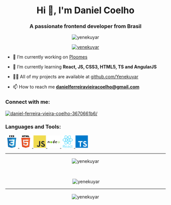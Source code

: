 <h1 align="center">Hi 👋, I'm Daniel Coelho</h1>
<h3 align="center">A passionate frontend developer from Brasil</h3>

<p align="center"> <img src="https://komarev.com/ghpvc/?username=yenekuyar&label=Profile%20views&color=0e75b6&style=flat" alt="yenekuyar" /> </p>

<p align="center"> <a href="https://github.com/ryo-ma/github-profile-trophy"><img src="https://github-profile-trophy.vercel.app/?username=yenekuyar" alt="yenekuyar" /></a> </p>

- 🔭 I’m currently working on [Ploomes](https://www.ploomes.com/ploomes-crm-completo)

- 🌱 I’m currently learning **React, JS, CSS3, HTML5, TS and AngularJS**

- 👨‍💻 All of my projects are available at [github.com/Yenekuyar](github.com/Yenekuyar)

- 📫 How to reach me **danielferreiravieiracoelho@gmail.com**

<h3 align="left">Connect with me:</h3>
<p align="left">
<a href="https://linkedin.com/in/daniel-ferreira-vieira-coelho-3670661b6/" target="blank"><img align="center" src="https://raw.githubusercontent.com/rahuldkjain/github-profile-readme-generator/master/src/images/icons/Social/linked-in-alt.svg" alt="daniel-ferreira-vieira-coelho-3670661b6/" height="30" width="40" /></a>
</p>

<h3 align="left">Languages and Tools:</h3>
<p align="left"> <a href="https://www.w3schools.com/css/" target="_blank" rel="noreferrer"> <img src="https://raw.githubusercontent.com/devicons/devicon/master/icons/css3/css3-original-wordmark.svg" alt="css3" width="40" height="40"/> </a> <a href="https://www.w3.org/html/" target="_blank" rel="noreferrer"> <img src="https://raw.githubusercontent.com/devicons/devicon/master/icons/html5/html5-original-wordmark.svg" alt="html5" width="40" height="40"/> </a> <a href="https://developer.mozilla.org/en-US/docs/Web/JavaScript" target="_blank" rel="noreferrer"> <img src="https://raw.githubusercontent.com/devicons/devicon/master/icons/javascript/javascript-original.svg" alt="javascript" width="40" height="40"/> </a> <a href="https://nodejs.org" target="_blank" rel="noreferrer"> <img src="https://raw.githubusercontent.com/devicons/devicon/master/icons/nodejs/nodejs-original-wordmark.svg" alt="nodejs" width="40" height="40"/> </a> <a href="https://reactjs.org/" target="_blank" rel="noreferrer"> <img src="https://raw.githubusercontent.com/devicons/devicon/master/icons/react/react-original-wordmark.svg" alt="react" width="40" height="40"/> </a> <a href="https://www.typescriptlang.org/" target="_blank" rel="noreferrer"> <img src="https://raw.githubusercontent.com/devicons/devicon/master/icons/typescript/typescript-original.svg" alt="typescript" width="40" height="40"/> </a> </p>

<hr>

<p align="center"><img align="center" src="https://github-readme-stats.vercel.app/api/top-langs?username=yenekuyar&show_icons=true&theme=tokyonight&locale=en&layout=compact" alt="yenekuyar" /></p><br>

<p align="center">&nbsp;<img align="center" src="https://github-readme-stats.vercel.app/api?username=yenekuyar&show_icons=true&theme=tokyonight&locale=en" alt="yenekuyar" /></p>

<hr>

<p align="center"><img align="center" src="https://github-readme-streak-stats.herokuapp.com/?user=yenekuyar&theme=highcontrast" alt="yenekuyar" /></p>
